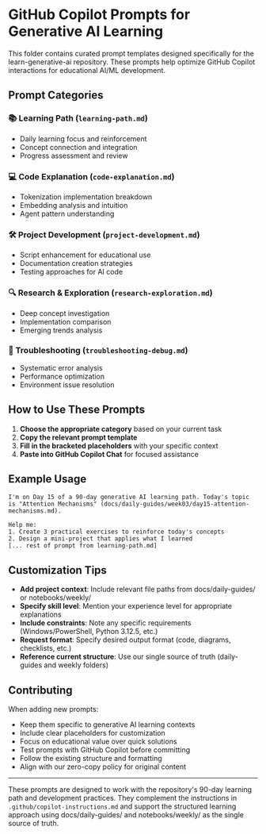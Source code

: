 # GitHub Copilot Prompts for Generative AI Learning

This folder contains curated prompt templates designed specifically for the learn-generative-ai repository. These prompts help optimize GitHub Copilot interactions for educational AI/ML development.

## Prompt Categories

### 📚 Learning Path (`learning-path.md`)

- Daily learning focus and reinforcement
- Concept connection and integration  
- Progress assessment and review

### 💻 Code Explanation (`code-explanation.md`)

- Tokenization implementation breakdown
- Embedding analysis and intuition
- Agent pattern understanding

### 🛠️ Project Development (`project-development.md`)

- Script enhancement for educational use
- Documentation creation strategies
- Testing approaches for AI code

### 🔍 Research & Exploration (`research-exploration.md`)

- Deep concept investigation
- Implementation comparison
- Emerging trends analysis

### 🐛 Troubleshooting (`troubleshooting-debug.md`)

- Systematic error analysis
- Performance optimization
- Environment issue resolution

## How to Use These Prompts

1. **Choose the appropriate category** based on your current task
2. **Copy the relevant prompt template**
3. **Fill in the bracketed placeholders** with your specific context
4. **Paste into GitHub Copilot Chat** for focused assistance

## Example Usage

```
I'm on Day 15 of a 90-day generative AI learning path. Today's topic is "Attention Mechanisms" (docs/daily-guides/week03/day15-attention-mechanisms.md).

Help me:
1. Create 3 practical exercises to reinforce today's concepts
2. Design a mini-project that applies what I learned
[... rest of prompt from learning-path.md]
```

## Customization Tips

- **Add project context**: Include relevant file paths from docs/daily-guides/ or notebooks/weekly/
- **Specify skill level**: Mention your experience level for appropriate explanations
- **Include constraints**: Note any specific requirements (Windows/PowerShell, Python 3.12.5, etc.)
- **Request format**: Specify desired output format (code, diagrams, checklists, etc.)
- **Reference current structure**: Use our single source of truth (daily-guides and weekly folders)

## Contributing

When adding new prompts:

- Keep them specific to generative AI learning contexts
- Include clear placeholders for customization
- Focus on educational value over quick solutions
- Test prompts with GitHub Copilot before committing
- Follow the existing structure and formatting
- Align with our zero-copy policy for original content

---

These prompts are designed to work with the repository's 90-day learning path and development practices. They complement the instructions in `.github/copilot-instructions.md` and support the structured learning approach using docs/daily-guides/ and notebooks/weekly/ as the single source of truth.
